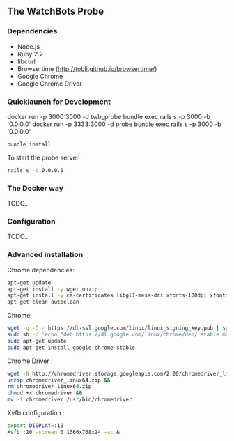 ## The WatchBots Probe

### Dependencies

* Node.js
* Ruby 2.2
* libcurl
* Browsertime (http://tobli.github.io/browsertime/)
* Google Chrome
* Google Chrome Driver

### Quicklaunch for Development

docker run -p 3000:3000 -d twb_probe bundle exec rails s -p 3000 -b '0.0.0.0'
docker run -p 3333:3000 -d probe bundle exec rails s -p 3000 -b '0.0.0.0'

```sh
bundle install
```

To start the probe server :
```sh
rails s -b 0.0.0.0
```

### The Docker way

TODO...

### Configuration

TODO...

### Advanced installation

Chrome dependencies:

```sh
apt-get update
apt-get install -y wget unzip
apt-get install -y ca-certificates libgl1-mesa-dri xfonts-100dpi xfonts-75dpi xfonts-scalable xfonts-cyrillic xvfb --no-install-recommends
apt-get clean autoclean
```

Chrome:

```sh
wget -q -O - https://dl-ssl.google.com/linux/linux_signing_key.pub | sudo apt-key add -
sudo sh -c 'echo "deb https://dl.google.com/linux/chrome/deb/ stable main" > /etc/apt/sources.list.d/google-chrome.list'
sudo apt-get update
sudo apt-get install google-chrome-stable
```

Chrome Driver :

```sh
wget -N http://chromedriver.storage.googleapis.com/2.20/chromedriver_linux64.zip
unzip chromedriver_linux64.zip &&
rm chromedriver_linux64.zip
chmod +x chromedriver &&
mv -f chromedriver /usr/bin/chromedriver
```

Xvfb configuration :

```sh
export DISPLAY=:10
Xvfb :10 -screen 0 1366x768x24 -ac &
```
